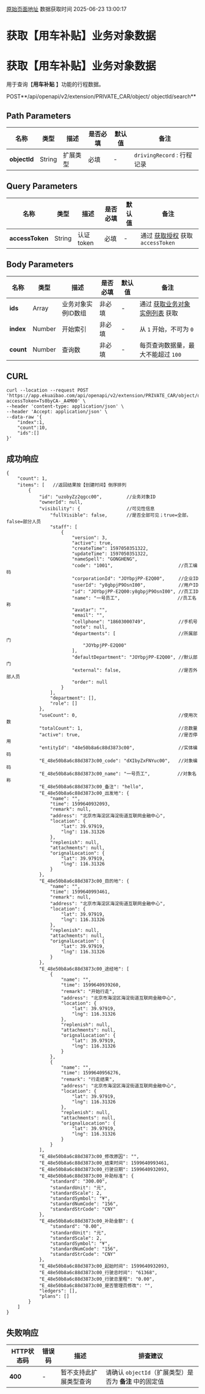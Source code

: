 [原始页面地址](https://docs.ekuaibao.com/docs/open-api/datalink-extend/get-entity-private-car)
数据获取时间 2025-06-23 13:00:17

# 获取【用车补贴】业务对象数据

# 获取【用车补贴】业务对象数据  
  
用于查询【**用车补贴** 】功能的行程数据。

POST**/api/openapi/v2/extension/PRIVATE_CAR/object/ objectId/search**

## Path Parameters​

名称| 类型| 描述| 是否必填| 默认值| 备注  
---|---|---|---|---|---  
**objectId**|  String| 扩展类型| 必填| -| `drivingRecord` : 行程记录  
  
## Query Parameters​

名称| 类型| 描述| 是否必填| 默认值| 备注  
---|---|---|---|---|---  
**accessToken**|  String| 认证token| 必填| -| 通过 [获取授权](/docs/open-api/getting-started/auth) 获取 `accessToken`  
  
## Body Parameters​

名称| 类型| 描述| 是否必填| 默认值| 备注  
---|---|---|---|---|---  
**ids**|  Array| 业务对象实例ID数组| 非必填| -| 通过 [获取业务对象实例列表](/docs/open-api/datalink/get-entity-info) 获取  
**index**|  Number| 开始索引| 非必填| -| 从 `1` 开始，不可为 `0`  
**count**|  Number| 查询数| 非必填| -| 每页查询数据量，最大不能超过 `100`  
  
## CURL​
    
    
    curl --location --request POST 'https://app.ekuaibao.com/api/openapi/v2/extension/PRIVATE_CAR/object/drivingRecord/search?accessToken=Ts0byCA-_A4M00' \  
    --header 'content-type: application/json' \  
    --header 'Accept: application/json' \  
    --data-raw '{  
        "index":1,  
        "count":10,  
        "ids":[]  
    }'  
    

## 成功响应​
    
    
    {  
        "count": 1,  
        "items": [   //返回结果按【创建时间】倒序排列  
            {  
                "id": "uzobyZz2qgcc00",         //业务对象ID  
                "ownerId": null,  
                "visibility": {                 //可见性信息  
                    "fullVisible": false,       //是否全部可见；true=全部，false=部分人员  
                    "staff": [  
                        {  
                            "version": 3,  
                            "active": true,  
                            "createTime": 1597050351322,  
                            "updateTime": 1597050351322,  
                            "nameSpell": "GONGHENG",  
                            "code": "1001",                        //员工编码  
                            "corporationId": "JOYbpjPP-E2Q00",     //企业ID  
                            "userId": "y8gbpjP9OsnI00",            //用户ID  
                            "id": "JOYbpjPP-E2Q00:y8gbpjP9OsnI00", //员工ID  
                            "name": "一号员工",                     //员工名称  
                            "avatar": "",  
                            "email": "",  
                            "cellphone": "18603000749",            //手机号  
                            "note": null,  
                            "departments": [                       //所属部门  
                                "JOYbpjPP-E2Q00"  
                            ],  
                            "defaultDepartment": "JOYbpjPP-E2Q00", //默认部门  
                            "external": false,                     //是否外部人员  
                            "order": null  
                        }  
                    ],  
                    "department": [],  
                    "role": []  
                },  
                "useCount": 0,                                     //使用次数  
                "totalCount": 1,                                   //总数量  
                "active": true,                                    //是否停用  
                "entityId": "48e50b8a6c88d3873c00",                //实体编码  
                "E_48e50b8a6c88d3873c00_code": "dXIbyZxFNYuc00",   //对象编码  
                "E_48e50b8a6c88d3873c00_name": "一号员工",          //对象名称  
                "E_48e50b8a6c88d3873c00_备注": "hello",  
                "E_48e50b8a6c88d3873c00_出发地": {  
                    "name": "",  
                    "time": 1599640932093,  
                    "remark": null,  
                    "address": "北京市海淀区海淀街道互联网金融中心",  
                    "location": {  
                        "lat": 39.97919,  
                        "lng": 116.31326  
                    },  
                    "replenish": null,  
                    "attachments": null,  
                    "orignalLocation": {  
                        "lat": 39.97919,  
                        "lng": 116.31326  
                    }  
                },  
                "E_48e50b8a6c88d3873c00_目的地": {  
                    "name": "",  
                    "time": 1599640993461,  
                    "remark": null,  
                    "address": "北京市海淀区海淀街道互联网金融中心",  
                    "location": {  
                        "lat": 39.97919,  
                        "lng": 116.31326  
                    },  
                    "replenish": null,  
                    "attachments": null,  
                    "orignalLocation": {  
                        "lat": 39.97919,  
                        "lng": 116.31326  
                    }  
                },  
                "E_48e50b8a6c88d3873c00_途经地": [  
                    {  
                        "name": "",  
                        "time": 1599640939260,  
                        "remark": "开始行走",  
                        "address": "北京市海淀区海淀街道互联网金融中心",  
                        "location": {  
                            "lat": 39.97919,  
                            "lng": 116.31326  
                        },  
                        "replenish": null,  
                        "attachments": null,  
                        "orignalLocation": {  
                            "lat": 39.97919,  
                            "lng": 116.31326  
                        }  
                    },  
                    {  
                        "name": "",  
                        "time": 1599640956276,  
                        "remark": "行走结束",  
                        "address": "北京市海淀区海淀街道互联网金融中心",  
                        "location": {  
                            "lat": 39.97919,  
                            "lng": 116.31326  
                        },  
                        "replenish": null,  
                        "attachments": null,  
                        "orignalLocation": {  
                            "lat": 39.97919,  
                            "lng": 116.31326  
                        }  
                    }  
                ],  
                "E_48e50b8a6c88d3873c00_修改原因": "",  
                "E_48e50b8a6c88d3873c00_结束时间": 1599640993461,  
                "E_48e50b8a6c88d3873c00_行驶日期": 1599640932093,  
                "E_48e50b8a6c88d3873c00_补助标准": {  
                    "standard": "300.00",  
                    "standardUnit": "元",  
                    "standardScale": 2,  
                    "standardSymbol": "¥",  
                    "standardNumCode": "156",  
                    "standardStrCode": "CNY"  
                },  
                "E_48e50b8a6c88d3873c00_补助金额": {  
                    "standard": "0.00",  
                    "standardUnit": "元",  
                    "standardScale": 2,  
                    "standardSymbol": "¥",  
                    "standardNumCode": "156",  
                    "standardStrCode": "CNY"  
                },  
                "E_48e50b8a6c88d3873c00_起始时间": 1599640932093,  
                "E_48e50b8a6c88d3873c00_行驶总时间": "61368",  
                "E_48e50b8a6c88d3873c00_行驶总里程": "0.00",  
                "E_48e50b8a6c88d3873c00_是否管理员修改": "",  
                "ledgers": [],  
                "plans": []  
            }  
        ]  
    }  
    

## 失败响应​

HTTP状态码| 错误码| 描述| 排查建议  
---|---|---|---  
**400**|  -| 暂不支持此扩展类型查询| 请确认 `objectId`（扩展类型）是否为 **备注** 中的固定值
